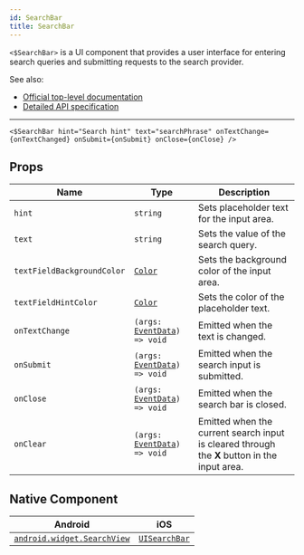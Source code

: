 ```yaml
---
id: SearchBar
title: SearchBar
---
```

<!-- contributors: [shirakaba, MisterBrownRSA, rigor789, ikoevska] -->

`<$SearchBar>` is a UI component that provides a user interface for entering search queries and submitting requests to the search provider.

See also:

* [Official top-level documentation](https://docs.nativescript.org/ui/components/search-bar)
* [Detailed API specification](https://docs.nativescript.org/api-reference/classes/_ui_search_bar_.searchbar)

---

```tsx
<$SearchBar hint="Search hint" text="searchPhrase" onTextChange={onTextChanged} onSubmit={onSubmit} onClose={onClose} />
```

<!-- [> screenshots for=SearchBar <] -->

## Props

| Name | Type | Description |
|------|------|-------------|
| `hint` | `string` | Sets placeholder text for the input area.
| `text` | `string` | Sets the value of the search query.
| `textFieldBackgroundColor` | [`Color`](https://docs.nativescript.org/api-reference/classes/__nativescript_core_.color) | Sets the background color of the input area.
| `textFieldHintColor` | [`Color`](https://docs.nativescript.org/api-reference/classes/__nativescript_core_.color) | Sets the color of the placeholder text.
| `onTextChange` | `(args: `[`EventData`](https://docs.nativescript.org/api-reference/interfaces/__nativescript_core_.eventdata)`) => void` | Emitted when the text is changed.
| `onSubmit` | `(args: `[`EventData`](https://docs.nativescript.org/api-reference/interfaces/__nativescript_core_.eventdata)`) => void` | Emitted when the search input is submitted.
| `onClose` | `(args: `[`EventData`](https://docs.nativescript.org/api-reference/interfaces/__nativescript_core_.eventdata)`) => void` | Emitted when the search bar is closed.
| `onClear` | `(args: `[`EventData`](https://docs.nativescript.org/api-reference/interfaces/__nativescript_core_.eventdata)`) => void` | Emitted when the current search input is cleared through the **X** button in the input area.

## Native Component

| Android | iOS |
|---------|-----|
| [`android.widget.SearchView`](https://developer.android.com/reference/android/widget/SearchView.html)	| [`UISearchBar`](https://developer.apple.com/documentation/uikit/uisearchbar)
